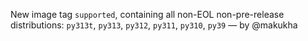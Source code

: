 New image tag `supported`, containing all non-EOL non-pre-release distributions: `py313t`, `py313`, `py312`, `py311`, `py310`, `py39` — by @makukha
